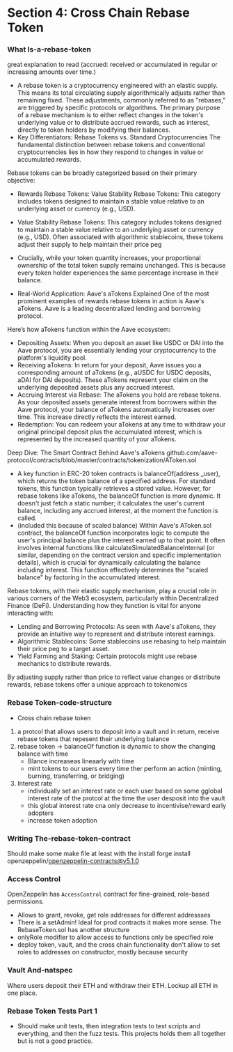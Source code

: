 # Section 4: Cross Chain Rebase Token

### What Is-a-rebase-token
great explanation to read 
(accrued: received or accumulated in regular or increasing amounts over time.) 
- A rebase token is a cryptocurrency engineered with an elastic supply. This means its total circulating supply algorithmically adjusts rather than remaining fixed. These adjustments, commonly referred to as "rebases," are triggered by specific protocols or algorithms. The primary purpose of a rebase mechanism is to either reflect changes in the token's underlying value or to distribute accrued rewards, such as interest, directly to token holders by modifying their balances.
- Key Differentiators: Rebase Tokens vs. Standard Cryptocurrencies
The fundamental distinction between rebase tokens and conventional cryptocurrencies lies in how they respond to changes in value or accumulated rewards.

Rebase tokens can be broadly categorized based on their primary objective:
- Rewards Rebase Tokens: Value Stability Rebase Tokens: This category includes tokens designed to maintain a stable value relative to an underlying asset or currency (e.g., USD). 
- Value Stability Rebase Tokens: This category includes tokens designed to maintain a stable value relative to an underlying asset or currency (e.g., USD). Often associated with algorithmic stablecoins, these tokens adjust their supply to help maintain their price peg

- Crucially, while your token quantity increases, your proportional ownership of the total token supply remains unchanged. This is because every token holder experiences the same percentage increase in their balance.

- Real-World Application: Aave's aTokens Explained
One of the most prominent examples of rewards rebase tokens in action is Aave's aTokens. Aave is a leading decentralized lending and borrowing protocol.

Here’s how aTokens function within the Aave ecosystem:

- Depositing Assets: When you deposit an asset like USDC or DAI into the Aave protocol, you are essentially lending your cryptocurrency to the platform's liquidity pool.
- Receiving aTokens: In return for your deposit, Aave issues you a corresponding amount of aTokens (e.g., aUSDC for USDC deposits, aDAI for DAI deposits). These aTokens represent your claim on the underlying deposited assets plus any accrued interest.
- Accruing Interest via Rebase: The aTokens you hold are rebase tokens. As your deposited assets generate interest from borrowers within the Aave protocol, your balance of aTokens automatically increases over time. This increase directly reflects the interest earned.
- Redemption: You can redeem your aTokens at any time to withdraw your original principal deposit plus the accumulated interest, which is represented by the increased quantity of your aTokens.

Deep Dive: The Smart Contract Behind Aave's aTokens
github.com/aave-protocol/contracts/blob/master/contracts/tokenization/AToken.sol

- A key function in ERC-20 token contracts is balanceOf(address _user), which returns the token balance of a specified address. For standard tokens, this function typically retrieves a stored value. However, for rebase tokens like aTokens, the balanceOf function is more dynamic. It doesn't just fetch a static number; it calculates the user's current balance, including any accrued interest, at the moment the function is called.
- (included this because of scaled balance) Within Aave's AToken.sol contract, the balanceOf function incorporates logic to compute the user's principal balance plus the interest earned up to that point. It often involves internal functions like calculateSimulatedBalanceInternal (or similar, depending on the contract version and specific implementation details), which is crucial for dynamically calculating the balance including interest. This function effectively determines the "scaled balance" by factoring in the accumulated interest.

Rebase tokens, with their elastic supply mechanism, play a crucial role in various corners of the Web3 ecosystem, particularly within Decentralized Finance (DeFi). Understanding how they function is vital for anyone interacting with:

- Lending and Borrowing Protocols: As seen with Aave's aTokens, they provide an intuitive way to represent and distribute interest earnings.
- Algorithmic Stablecoins: Some stablecoins use rebasing to help maintain their price peg to a target asset.
- Yield Farming and Staking: Certain protocols might use rebase mechanics to distribute rewards.

By adjusting supply rather than price to reflect value changes or distribute rewards, rebase tokens offer a unique approach to tokenomics

### Rebase Token-code-structure
- Cross chain rebase token
1. a protcol that allows users to deposit into a vault and in return, receive rebase tokens that repesent their underlying balance
2. rebase token -> balanceOf function is dynamic to show the changing balance with time
    - Blance increaseas lineaarly with time
    - mint tokens to our users every time ther perform an action (minting, burning, transferring, or bridging)
3. Interest rate
    - individually set an interest rate or each user based on some gglobal interest rate of the protcol at the time the user desposit into the vault
    - this global interest rate cna only decrease to incentivise/reward early adopters
    - increase token adoption


### Writing The-rebase-token-contract

Should make some make file at least with the install
forge install openzeppelin/openzeppelin-contracts@v5.1.0

### Access Control

OpenZeppelin has `AccessControl` contract for fine-grained, role-based permissions.
- Allows to grant, revoke, get role addresses for different addressses
- There is a setAdmin! Ideal for prod contracts it makes more sense. The RebaseToken.sol has another structure
- onlyRole modifier to allow access to functions only be specified role
- deploy token, vault, and the cross chain functionality don't allow to set roles to addresses on constructor, mostly because security

### Vault And-natspec

Where users deposit their ETH and withdraw their ETH. Lockup all ETH in one place.

### Rebase Token Tests Part 1
- Should make unit tests, then integration tests to test scripts and everything, and then the fuzz tests. This projects holds them all together but is not a good practice.